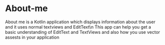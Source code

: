 # About-me

About me is a Kotlin application which displays information about the user and it uses normal textviews and EditText\n
This app can help you get a basic understanding of EditText and TextViews and also how you use vector assests in your application
